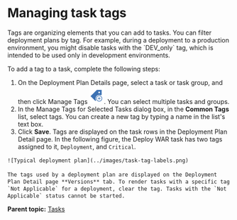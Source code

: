 # Managing task tags

Tags are organizing elements that you can add to tasks. You can filter deployment plans by tag. For example, during a deployment to a production environment, you might disable tasks with the \`DEV\_only\` tag, which is intended to be used only in development environments.

To add a tag to a task, complete the following steps:

1.   On the Deployment Plan Details page, select a task or task group, and then click Manage Tags ![manage tags](../images/task-tag.png). You can select multiple tasks and groups. 
2.   In the Manage Tags for Selected Tasks dialog box, in the **Common Tags** list, select tags. You can create a new tag by typing a name in the list's text box. 
3.   Click **Save**. Tags are displayed on the task rows in the Deployment Plan Detail page. In the following figure, the Deploy WAR task has two tags assigned to it, `Deployment`, and `Critical`.

    ![Typical deployment plan](../images/task-tag-labels.png)

    The tags used by a deployment plan are displayed on the Deployment Plan Detail page **Versions** tab. To render tasks with a specific tag `Not Applicable` for a deployment, clear the tag. Tasks with the `Not Applicable` status cannot be started.


**Parent topic:** [Tasks](../../com.ibm.crelease.doc/topics/cr_task_ov.md)

